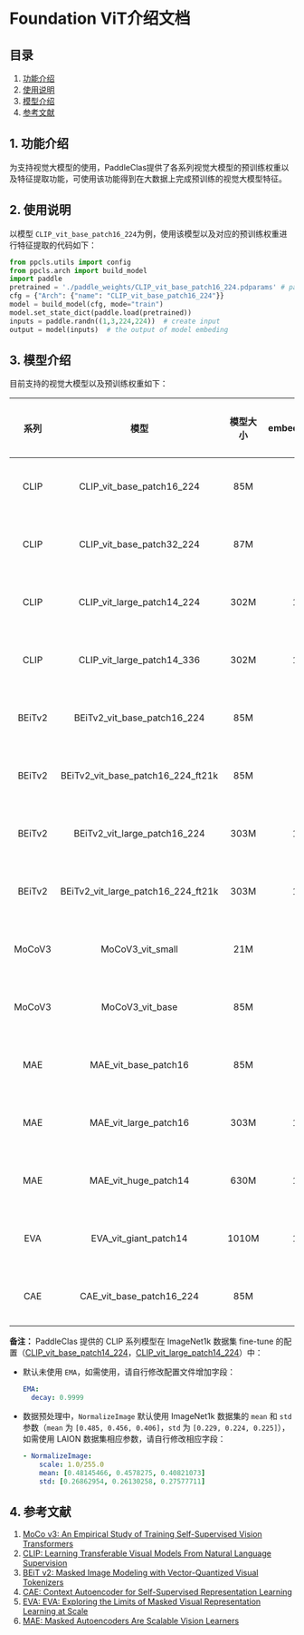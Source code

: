 # Foundation ViT介绍文档

## 目录

1. [功能介绍](#1-功能介绍)
2. [使用说明](#2-使用说明)
3. [模型介绍](#3-模型介绍)
4. [参考文献](#4-参考文献)

## 1. 功能介绍

为支持视觉大模型的使用，PaddleClas提供了各系列视觉大模型的预训练权重以及特征提取功能，可使用该功能得到在大数据上完成预训练的视觉大模型特征。

## 2. 使用说明

以模型 `CLIP_vit_base_patch16_224`为例，使用该模型以及对应的预训练权重进行特征提取的代码如下：

```python
from ppcls.utils import config
from ppcls.arch import build_model
import paddle
pretrained = './paddle_weights/CLIP_vit_base_patch16_224.pdparams' # path to pretrained weight
cfg = {"Arch": {"name": "CLIP_vit_base_patch16_224"}}
model = build_model(cfg, mode="train")
model.set_state_dict(paddle.load(pretrained))
inputs = paddle.randn((1,3,224,224))  # create input
output = model(inputs)  # the output of model embeding
```

## 3. 模型介绍

目前支持的视觉大模型以及预训练权重如下：

|  系列  |                模型                | 模型大小 | embedding_size |                   预训练数据集                   | 权重下载                                                                                                                         |
| :----: | :--------------------------------: | :------: | :------------: | :----------------------------------------------: | -------------------------------------------------------------------------------------------------------------------------------- |
|  CLIP  |     CLIP_vit_base_patch16_224     |   85M   |      768      |                       WIT                       | [下载地址](https://paddle-imagenet-models-name.bj.bcebos.com/dygraph/foundation_models/CLIP_vit_base_patch16_224.pdparams)          |
|  CLIP  |     CLIP_vit_base_patch32_224     |   87M   |      768      |                       WIT                       | [下载地址](https://paddle-imagenet-models-name.bj.bcebos.com/dygraph/foundation_models/CLIP_vit_base_patch32_224.pdparams)          |
|  CLIP  |     CLIP_vit_large_patch14_224     |   302M   |      1024      |                       WIT                       | [下载地址](https://paddle-imagenet-models-name.bj.bcebos.com/dygraph/foundation_models/CLIP_vit_large_patch14_224.pdparams)         |
|  CLIP  |     CLIP_vit_large_patch14_336     |   302M   |      1024      |                       WIT                       | [下载地址](https://paddle-imagenet-models-name.bj.bcebos.com/dygraph/foundation_models/CLIP_vit_large_patch14_336.pdparams)         |
| BEiTv2 |    BEiTv2_vit_base_patch16_224    |   85M   |      768      |                   ImageNet-1k                   | [下载地址](https://paddle-imagenet-models-name.bj.bcebos.com/dygraph/foundation_models/BEiTv2_vit_base_patch16_224.pdparams)        |
| BEiTv2 | BEiTv2_vit_base_patch16_224_ft21k |   85M   |      768      |            ImageNet-1k、ImageNet-21k            | [下载地址](https://paddle-imagenet-models-name.bj.bcebos.com/dygraph/foundation_models/BEiTv2_vit_base_patch16_224_ft21k.pdparams)  |
| BEiTv2 |    BEiTv2_vit_large_patch16_224    |   303M   |      1024      |                   ImageNet-1k                   | [下载地址](https://paddle-imagenet-models-name.bj.bcebos.com/dygraph/foundation_models/BEiTv2_vit_large_patch16_224.pdparams)       |
| BEiTv2 | BEiTv2_vit_large_patch16_224_ft21k |   303M   |      1024      |            ImageNet-1k、ImageNet-21k            | [下载地址](https://paddle-imagenet-models-name.bj.bcebos.com/dygraph/foundation_models/BEiTv2_vit_large_patch16_224_ft21k.pdparams) |
| MoCoV3 |          MoCoV3_vit_small          |   21M   |      384      |                   ImageNet-1k                   | [下载地址](https://paddle-imagenet-models-name.bj.bcebos.com/dygraph/foundation_models/MoCoV3_vit_small.pdparams)                   |
| MoCoV3 |          MoCoV3_vit_base          |   85M   |      768      |                   ImageNet-1k                   | [下载地址](https://paddle-imagenet-models-name.bj.bcebos.com/dygraph/foundation_models/MoCoV3_vit_base.pdparams)                    |
|  MAE  |        MAE_vit_base_patch16        |   85M   |      768      |                   ImageNet-1k                   | [下载地址](https://paddle-imagenet-models-name.bj.bcebos.com/dygraph/foundation_models/MAE_vit_base_patch16.pdparams)               |
|  MAE  |       MAE_vit_large_patch16       |   303M   |      1024      |                   ImageNet-1k                   | [下载地址](https://paddle-imagenet-models-name.bj.bcebos.com/dygraph/foundation_models/MAE_vit_large_patch16.pdparams)              |
|  MAE  |        MAE_vit_huge_patch14        |   630M   |      1280      |                   ImageNet-1k                   | [下载地址](https://paddle-imagenet-models-name.bj.bcebos.com/dygraph/foundation_models/MAE_vit_huge_patch14.pdparams)               |
|  EVA  |       EVA_vit_giant_patch14       |  1010M  |      1408      | ImageNet-21k, CC12M,   CC2M, Object365,COCO, ADE | [下载地址](https://paddle-imagenet-models-name.bj.bcebos.com/dygraph/foundation_models/EVA_vit_giant_patch14.pdparams)               |
|  CAE  |      CAE_vit_base_patch16_224      |   85M   |      768      |                   ImageNet-1k                   | [下载地址](https://paddle-imagenet-models-name.bj.bcebos.com/dygraph/foundation_models/CAE_vit_base_patch16_224.pdparams)           |

**备注：** PaddleClas 提供的 CLIP 系列模型在 ImageNet1k 数据集 fine-tune 的配置（[CLIP_vit_base_patch14_224](ppcls/configs/CLIP/CLIP_vit_base_patch16_224_finetune.yaml)，[CLIP_vit_large_patch14_224](ppcls/configs/CLIP/CLIP_vit_large_patch16_224_finetune.yaml)）中：
* 默认未使用 `EMA`，如需使用，请自行修改配置文件增加字段：
    ```yaml
    EMA:
      decay: 0.9999
    ```
* 数据预处理中，`NormalizeImage` 默认使用 ImageNet1k 数据集的 `mean` 和 `std` 参数（`mean` 为 `[0.485, 0.456, 0.406]`，`std` 为 `[0.229, 0.224, 0.225]`），如需使用 LAION 数据集相应参数，请自行修改相应字段：
    ```yaml
    - NormalizeImage:
        scale: 1.0/255.0
        mean: [0.48145466, 0.4578275, 0.40821073]
        std: [0.26862954, 0.26130258, 0.27577711]
    ```

## 4. 参考文献

1. [MoCo v3: An Empirical Study of Training Self-Supervised Vision Transformers](https://arxiv.org/pdf/2104.02057.pdf)
2. [CLIP: Learning Transferable Visual Models From Natural Language Supervision](https://arxiv.org/abs/2103.00020)
3. [BEiT v2: Masked Image Modeling with Vector-Quantized Visual Tokenizers](https://arxiv.org/abs/2208.06366)
4. [CAE: Context Autoencoder for Self-Supervised Representation Learning](https://arxiv.org/abs/2202.03026)
5. [EVA: EVA: Exploring the Limits of Masked Visual Representation Learning at Scale](https://paperswithcode.com/paper/eva-exploring-the-limits-of-masked-visual)
6. [MAE: Masked Autoencoders Are Scalable Vision Learners](https://paperswithcode.com/paper/masked-autoencoders-are-scalable-vision)
